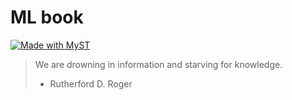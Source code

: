 # ML book

[![Made with MyST](https://img.shields.io/badge/made%20with-myst-orange)](https://myst.tools)

> We are drowning in information and starving for knowledge.
> - Rutherford D. Roger
